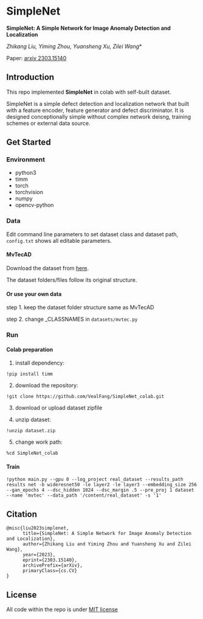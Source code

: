 # SimpleNet

**SimpleNet: A Simple Network for Image Anomaly Detection and Localization**

*Zhikang Liu, Yiming Zhou, Yuansheng Xu, Zilei Wang**

Paper: [arxiv 2303.15140](https://arxiv.org/pdf/2303.15140.pdf)

##  Introduction

This repo  implemented **SimpleNet** in colab with self-built dataset.

SimpleNet is a simple defect detection and localization network that built with a feature encoder, feature generator and defect discriminator. It is designed conceptionally simple without complex network deisng, training schemes or external data source.

## Get Started 

### Environment 

- python3
- timm
- torch
- torchvision
- numpy
- opencv-python

### Data

Edit command line parameters to set dataset class and dataset path, `config.txt` shows all editable parameters.

#### MvTecAD

Download the dataset from [here](https://www.mvtec.com/company/research/datasets/mvtec-ad/).

The dataset folders/files follow its original structure.

#### Or use your own data

step 1. keep the dataset folder structure same as MvTecAD

step 2. change _CLASSNAMES in `datasets/mvtec.py`

### Run

#### Colab preparation

1. install dependency:

```
!pip install timm
```

2. download the repository: 

```
!git clone https://github.com/VealFang/SimpleNet_colab.git
```

3. download or upload dataset zipfile

4. unzip dataset: 

```
!unzip dataset.zip
```

5. change work path: 

```
%cd SimpleNet_colab
```

#### Train

```
!python main.py --gpu 0 --log_project real_dataset --results_path results net -b wideresnet50 -le layer2 -le layer3 --embedding_size 256 --gan_epochs 4 --dsc_hidden 1024 --dsc_margin .5 --pre_proj 1 dataset --name 'mvtec' --data_path '/content/real_dataset' -s '1'
```

## Citation
```
@misc{liu2023simplenet,
      title={SimpleNet: A Simple Network for Image Anomaly Detection and Localization}, 
      author={Zhikang Liu and Yiming Zhou and Yuansheng Xu and Zilei Wang},
      year={2023},
      eprint={2303.15140},
      archivePrefix={arXiv},
      primaryClass={cs.CV}
}
```

## License

All code within the repo is under [MIT license](https://mit-license.org/)
